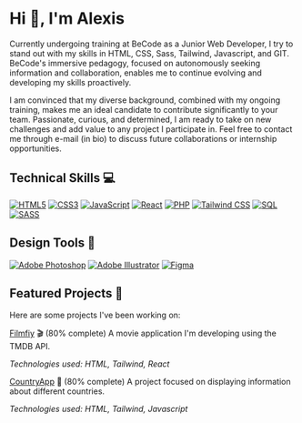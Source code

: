 # Hi 👋, I'm Alexis

Currently undergoing training at BeCode as a Junior Web Developer, I try to stand out with my skills in HTML, CSS, Sass, Tailwind, Javascript, and GIT. BeCode's immersive pedagogy, focused on autonomously seeking information and collaboration, enables me to continue evolving and developing my skills proactively.

I am convinced that my diverse background, combined with my ongoing training, makes me an ideal candidate to contribute significantly to your team. Passionate, curious, and determined, I am ready to take on new challenges and add value to any project I participate in. Feel free to contact me through e-mail (in bio) to discuss future collaborations or internship opportunities.

## Technical Skills 💻
[![HTML5](https://img.shields.io/badge/HTML5-%23E34F26.svg?style=flat&logo=html5&logoColor=white)](https://www.w3.org/html/)
[![CSS3](https://img.shields.io/badge/CSS3-%231572B6.svg?style=flat&logo=css3&logoColor=white)](https://www.w3.org/Style/CSS/Overview.en.html)
[![JavaScript](https://img.shields.io/badge/JavaScript-%23323330.svg?style=flat&logo=javascript&logoColor=%23F7DF1E)](https://developer.mozilla.org/en-US/docs/Web/JavaScript)
[![React](https://img.shields.io/badge/React-%2320232a.svg?style=flat&logo=react&logoColor=%2361DAFB)](https://reactjs.org/)
[![PHP](https://img.shields.io/badge/PHP-%23777BB4.svg?style=flat&logo=php&logoColor=white)](https://www.php.net/)
[![Tailwind CSS](https://img.shields.io/badge/Tailwind_CSS-%2338B2AC.svg?style=flat&logo=tailwind-css&logoColor=white)](https://tailwindcss.com/)
[![SQL](https://img.shields.io/badge/SQL-%23316192.svg?style=flat&logo=postgresql&logoColor=white)](https://www.sql.org/)
[![SASS](https://img.shields.io/badge/SASS-hotpink.svg?style=flat&logo=SASS&logoColor=white)](https://sass-lang.com/)

## Design Tools 🎨
[![Adobe Photoshop](https://img.shields.io/badge/Adobe%20Photoshop-%2331A8FF.svg?style=flat&logo=adobe%20photoshop&logoColor=white)](https://www.adobe.com/products/photoshop.html)
[![Adobe Illustrator](https://img.shields.io/badge/Adobe%20Illustrator-%23FF9A00.svg?style=flat&logo=adobe%20illustrator&logoColor=white)](https://www.adobe.com/products/illustrator.html)
[![Figma](https://img.shields.io/badge/Figma-%23F24E1E.svg?style=flat&logo=figma&logoColor=white)](https://www.figma.com/)

## Featured Projects 🌟
Here are some projects I've been working on:

[Filmfiy](https://github.com/qlexisp/Filmify) 🎬 (80% complete)
A movie application I'm developing using the TMDB API.

_Technologies used: HTML, Tailwind, React_

[CountryApp](https://github.com/qlexisp/CountryApp) 🚀 (80% complete)
A project focused on displaying information about different countries.

_Technologies used: HTML, Tailwind, Javascript_

